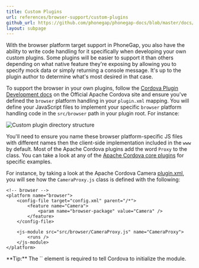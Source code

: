 ```yaml
---
title: Custom Plugins
url: references/browser-support/custom-plugins
github_url: https://github.com/phonegap/phonegap-docs/blob/master/docs/3-references/browser-support/4-custom-plugins.html.md
layout: subpage
---
```


With the browser platform target support in PhoneGap, you also have the ability to write code handling for it specifically
when developing your own custom plugins. Some plugins will be easier to support it than others depending on what native feature they're exposing by allowing you to specify
mock data or simply returning a console message. It's up to the plugin author to determine what's most desired in that case.

To support the browser in your own plugins, follow the [Cordova Plugin Development docs](https://cordova.apache.org/docs/en/latest/plugin_ref/spec.html) on the Official Apache Cordova site
and ensure you've defined the `browser` platform handling in your `plugin.xml` mapping. You will define your JavaScript files
to implement your specific `browser` platform handling code in the `src/browser`
path in your plugin root. For instance:

  <img class="mobile-image" src="/images/browser-support/custom-plugin.png" alt="Custom plugin directory structure"/>

You'll need to ensure you name these browser platform-specific JS files with different names then the client-side implementation included in the `www` by default. Most of the Apache Cordova plugins add the word `Proxy` to the
 class. You can take a look at any of the [Apache Cordova core plugins](/plugin-apis/) for specific examples.

For instance, by taking a look at the Apache Cordova Camera [plugin.xml](https://github.com/apache/cordova-plugin-camera/blob/master/plugin.xml),
you will see how the `CameraProxy.js` class is defined with the following:

    <!-- browser -->
    <platform name="browser">
        <config-file target="config.xml" parent="/*">
            <feature name="Camera">
                <param name="browser-package" value="Camera" />
            </feature>
        </config-file>

        <js-module src="src/browser/CameraProxy.js" name="CameraProxy">
            <runs />
        </js-module>
    </platform>

<div class="alert--tip">**Tip:** The `<runs/>` element is required to tell Cordova to initialize the module.</div>            
